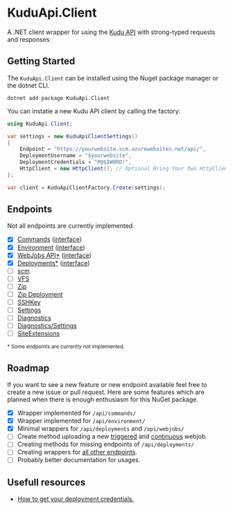 # KuduApi.Client

A .NET client wrapper for using the [Kudu API](https://github.com/projectkudu/kudu/wiki/REST-API) with strong-typed requests and responses.

## Getting Started

The `KuduApi.Client` can be installed using the Nuget package manager or the dotnet CLI.

```
dotnet add package KuduApi.Client
```

You can instatie a new Kudu API client by calling the factory:

```csharp
using KuduApi.Client;

var settings = new KuduApiClientSettings()
{
    Endpoint = "https://yourwebsite.scm.azurewebsites.net/api/",
    DeploymentUsername = "$yourwebsite",
    DeploymentCredentials = "P@$$W0RD!",
    HttpClient = new HttpClient(); // Optional Bring Your Own HttpClient (BYOH).
};

var client = KuduApiClientFactory.Create(settings);
```

## Endpoints

Not all endpoints are currently implemented.

- [x] [Commands](https://github.com/projectkudu/kudu/wiki/REST-API#command) ([interface](./KuduApi.Client.Abstractions/Commands/IKuduCommandApiClient.cs))
- [x] [Environment](https://github.com/projectkudu/kudu/wiki/REST-API#environment) ([interface](./KuduApi.Client.Abstractions/Environment/IKuduEnvironmentApiClient.cs))
- [x] [WebJobs API\*](https://github.com/projectkudu/kudu/wiki/WebJobs-API) ([interface](./KuduApi.Client.Abstractions/WebJobs/IKuduWebJobApiClient.cs))
- [x] [Deployments\*](https://github.com/projectkudu/kudu/wiki/REST-API#deployment) ([interface](./KuduApi.Client.Abstractions/Deployments/IKuduDeploymentApiClient.cs))
- [ ] [scm](https://github.com/projectkudu/kudu/wiki/REST-API#scm)
- [ ] [VFS](https://github.com/projectkudu/kudu/wiki/REST-API#vfs)
- [ ] [Zip](https://github.com/projectkudu/kudu/wiki/REST-API#zip)
- [ ] [Zip Deployment](https://github.com/projectkudu/kudu/wiki/REST-API#zip-deployment)
- [ ] [SSHKey](https://github.com/projectkudu/kudu/wiki/REST-API#sshkey)
- [ ] [Settings](https://github.com/projectkudu/kudu/wiki/REST-API#settings)
- [ ] [Diagnostics](https://github.com/projectkudu/kudu/wiki/REST-API#diagnostics)
- [ ] [Diagnostics/Settings](https://github.com/projectkudu/kudu/wiki/REST-API#diagnosticssettings)
- [ ] [SiteExtensions](https://github.com/projectkudu/kudu/wiki/REST-API#siteextensions)

<small>\* Some endpoints are currently not implemented.</small>

## Roadmap

If you want to see a new feature or new endpoint available feel free to create a new issue or pull request. Here are some features which are planned when there is enough enthusiasm for this NuGet package.

- [x] Wrapper implemented for `/api/commands/`
- [x] Wrapper implemented for `/api/environment/`
- [x] Minimal wrappers for `/api/deployments` and `/api/webjobs/`
- [ ] Create method uploading a new [triggered](https://github.com/projectkudu/kudu/wiki/WebJobs-API#upload-a-triggered-job-as-zip) and [continuous](https://github.com/projectkudu/kudu/wiki/WebJobs-API#upload-a-continuous-job-as-zip) webjob.
- [ ] Creating methods for missing endpoints of `/api/deployments/`
- [ ] Creating wrappers for [all other endpoints](https://github.com/projectkudu/kudu/wiki/REST-API).
- [ ] Probably better documentation for usages.

## Usefull resources

- [How to get your deployment credentials.](https://github.com/projectkudu/kudu/wiki/Deployment-credentials)
